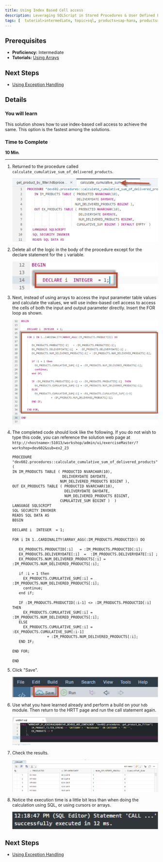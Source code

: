 ```yaml
---
title: Using Index Based Cell access
description: Leveraging SQLScript in Stored Procedures & User Defined Functions
tags: [  tutorial>intermediate, topic>sql, products>sap-hana, products>sap-hana-express-edition ]
---
```

## Prerequisites  
 - **Proficiency:** Intermediate
 - **Tutorials:** [Using Arrays](http://go.sap.com/developer/tutorials/xsa-sqlscript-usingarrays.html)

## Next Steps
 - [Using Exception Handling](http://go.sap.com/developer/tutorials/xsa-sqlscript-trans-exception.html)
 
## Details
### You will learn  
This solution shows how to use index-based cell access to achieve the same. This option is the fastest among the solutions.

### Time to Complete
**10 Min**.

---

1. Returned to the procedure called `calculate_cumulative_sum_of_delivered_products`.

	![procedure editor](1.png)

2. Delete all of the logic in the body of the procedure except for the declare statement for the `i` variable.

	![delete logic](2.png)

3. Next, instead of using arrays to access the input parameter table values and calculate the values, we will use index-based cell access to access the cells of both the input and output parameter directly. Insert the FOR loop as shown.

	![for loop](3.png)

4. The completed code should look like the following. If you do not wish to type this code, you can reference the solution web page at `http://<hostname>:51013/workshop/admin/ui/exerciseMaster/?workshop=dev602&sub=ex2_23`

	```
	PROCEDURE "dev602.procedures::calculate_cumulative_sum_of_delivered_products" ( 
    IN IM_PRODUCTS TABLE ( PRODUCTID NVARCHAR(10),  
                           DELIVERYDATE DAYDATE,
                          NUM_DELIVERED_PRODUCTS BIGINT ),
    OUT EX_PRODUCTS TABLE ( PRODUCTID NVARCHAR(10), 
                            DELIVERYDATE DAYDATE,
                            NUM_DELIVERED_PRODUCTS BIGINT,
                          CUMULATIVE_SUM BIGINT )  )
   LANGUAGE SQLSCRIPT
   SQL SECURITY INVOKER 
   READS SQL DATA AS
	BEGIN 
  
    DECLARE i  INTEGER  = 1;

    FOR i IN 1..CARDINALITY(ARRAY_AGG(:IM_PRODUCTS.PRODUCTID)) DO 
      
       EX_PRODUCTS.PRODUCTID[:i]   = :IM_PRODUCTS.PRODUCTID[:i];
       EX_PRODUCTS.DELIVERYDATE[:i]  =  :IM_PRODUCTS.DELIVERYDATE[:i] ;
       EX_PRODUCTS.NUM_DELIVERED_PRODUCTS[:i] = :IM_PRODUCTS.NUM_DELIVERED_PRODUCTS[:i];     
       
       if :i = 1 then
         EX_PRODUCTS.CUMULATIVE_SUM[:i] = :IM_PRODUCTS.NUM_DELIVERED_PRODUCTS[:i];
         continue;
       end if;

       IF :IM_PRODUCTS.PRODUCTID[:i-1] <> :IM_PRODUCTS.PRODUCTID[:i]  THEN
         EX_PRODUCTS.CUMULATIVE_SUM[:i] = :IM_PRODUCTS.NUM_DELIVERED_PRODUCTS[:i];
       ELSE
         EX_PRODUCTS.CUMULATIVE_SUM[:i] = :EX_PRODUCTS.CUMULATIVE_SUM[:i-1]
                    + :IM_PRODUCTS.NUM_DELIVERED_PRODUCTS[:i];
       END IF;

    END FOR;

	END
	```
	
5. Click "Save". 

	![save](5.png)

6. Use what you have learned already and perform a build on your `hdb` module. Then return to the HRTT page and run the call statement again.

	![HRTT](6.png)

7. Check the results.

	![results](7.png)

8. Notice the execution time is a little bit less than when doing the calculation using SQL, or using cursors or arrays.

	![execution time](8.png)
	

## Next Steps
 - [Using Exception Handling](http://go.sap.com/developer/tutorials/xsa-sqlscript-trans-exception.html)
